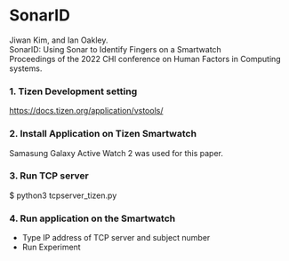 # SonarID

Jiwan Kim, and Ian Oakley.  
SonarID: Using Sonar to Identify Fingers on a Smartwatch  
Proceedings of the 2022 CHI conference on Human Factors in Computing systems.

### 1. Tizen Development setting
https://docs.tizen.org/application/vstools/

### 2. Install Application on Tizen Smartwatch
Samasung Galaxy Active Watch 2 was used for this paper.

### 3. Run TCP server
$ python3 tcpserver_tizen.py

### 4. Run application on the Smartwatch
- Type IP address of TCP server and subject number
- Run Experiment
